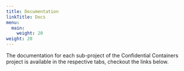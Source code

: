 ```yaml
---
title: Documentation
linkTitle: Docs
menu:
  main:
    weight: 20
weight: 20
---
```


The documentation for each sub-project of the Confidential Containers project is available in the respective tabs, checkout the links below.
